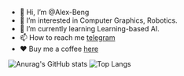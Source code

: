 - 👋 Hi, I’m @Alex-Beng 
- 👀 I’m interested in Computer Graphics, Robotics.
- 🌱 I’m currently learning Learning-based AI.
- 📫 How to reach me [telegram](https://t.me/AAAlexBeng)
- ❤️ Buy me a coffee [here](./vx.png)


![Anurag's GitHub stats](https://github-readme-stats-git-master-alex-beng.vercel.app/api?username=alex-beng)
![Top Langs](https://github-readme-stats-git-master-alex-beng.vercel.app/api/top-langs/?username=alex-beng&layout=compact)


<!---
Alex-Beng/Alex-Beng is a ✨ special ✨ repository because its `README.md` (this file) appears on your GitHub profile.
You can click the Preview link to take a look at your changes.
--->
